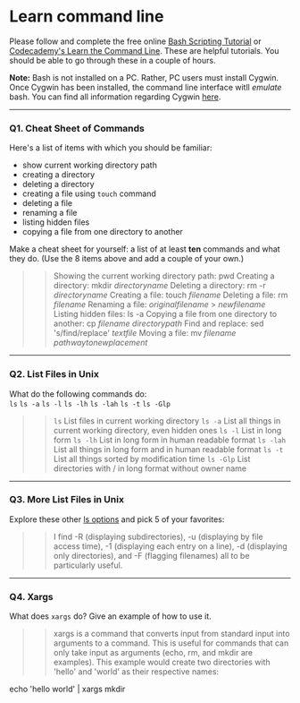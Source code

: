 # Learn command line

Please follow and complete the free online [Bash Scripting Tutorial](https://ryanstutorials.net/bash-scripting-tutorial/) or [Codecademy's Learn the Command Line](https://www.codecademy.com/learn/learn-the-command-line). These are helpful tutorials. You should be able to go through these in a couple of hours.

**Note:** Bash is not installed on a PC. Rather, PC users must install Cygwin. Once Cygwin has been installed, the command line interface witll _emulate_ bash. You can find all information regarding Cygwin [here](https://www.cygwin.com/).

---

### Q1.  Cheat Sheet of Commands  

Here's a list of items with which you should be familiar:  
* show current working directory path
* creating a directory
* deleting a directory
* creating a file using `touch` command
* deleting a file
* renaming a file
* listing hidden files
* copying a file from one directory to another

Make a cheat sheet for yourself: a list of at least **ten** commands and what they do.  (Use the 8 items above and add a couple of your own.)  

> > Showing the current working directory path: pwd
> > Creating a directory: mkdir _directoryname_
> > Deleting a directory: rm -r _directoryname_
> > Creating a file: touch _filename_
> > Deleting a file: rm _filename_
> > Renaming a file: _originalfilename_ > _newfilename_
> > Listing hidden files: ls -a
> > Copying a file from one directory to another: cp _filename_ _directorypath_
> > Find and replace: sed 's/find/replace' _textfile_
> > Moving a file: mv _filename_ _pathwaytonewplacement_

---

### Q2.  List Files in Unix   

What do the following commands do:  
`ls` 
`ls -a`
`ls -l`
`ls -lh` 
`ls -lah` 
`ls -t`
`ls -Glp`

> > `ls`  List files in current working directory
> > `ls -a`  List all things in current working directory, even hidden ones
> > `ls -l`  List in long form
> > `ls -lh`  List in long form in human readable format
> > `ls -lah`  List  all things in long form and in human readable format
> > `ls -t`  List all things sorted	by modification	  time
> > `ls -Glp` List directories with / in long format without owner name

---

### Q3.  More List Files in Unix  

Explore these other [ls options](http://www.techonthenet.com/unix/basic/ls.php) and pick 5 of your favorites:

> > I find -R (displaying subdirectories), -u (displaying by file access time), -1 (displaying each entry on a line), -d (displaying only directories), and -F (flagging filenames) all to be particularly useful.

---

### Q4.  Xargs   

What does `xargs` do? Give an example of how to use it.

> > xargs is a command that converts input from standard input into arguments to a command. This is useful for commands that can only take input as arguments (echo, rm, and mkdir are examples). This example would create two directories with 'hello' and 'world' as their respective names:

echo 'hello world' | xargs mkdir
 




